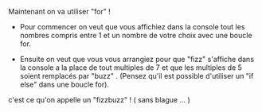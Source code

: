 Maintenant on va utiliser "for" !

* Pour commencer on veut que vous affichiez dans la console tout les nombres compris entre 1 et un nombre de votre choix avec une boucle for.

* Ensuite on veut que vous vous arrangiez pour que "fizz" s'affiche dans la console a la place de tout multiples de 7 et que les multiples de 5 soient remplacés par "buzz" . (Pensez qu'il est possible d'utiliser un "if else" dans une boucle for).

c'est ce qu'on appelle un "fizzbuzz" ! ( sans blague ... )
